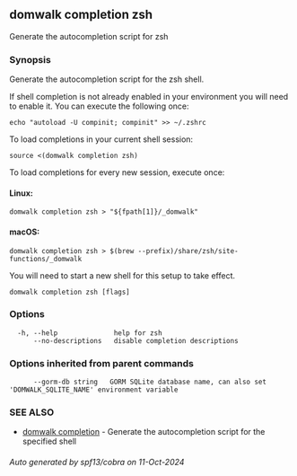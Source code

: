 ## domwalk completion zsh

Generate the autocompletion script for zsh

### Synopsis

Generate the autocompletion script for the zsh shell.

If shell completion is not already enabled in your environment you will need
to enable it.  You can execute the following once:

	echo "autoload -U compinit; compinit" >> ~/.zshrc

To load completions in your current shell session:

	source <(domwalk completion zsh)

To load completions for every new session, execute once:

#### Linux:

	domwalk completion zsh > "${fpath[1]}/_domwalk"

#### macOS:

	domwalk completion zsh > $(brew --prefix)/share/zsh/site-functions/_domwalk

You will need to start a new shell for this setup to take effect.


```
domwalk completion zsh [flags]
```

### Options

```
  -h, --help              help for zsh
      --no-descriptions   disable completion descriptions
```

### Options inherited from parent commands

```
      --gorm-db string   GORM SQLite database name, can also set 'DOMWALK_SQLITE_NAME' environment variable
```

### SEE ALSO

* [domwalk completion](domwalk_completion.md)	 - Generate the autocompletion script for the specified shell

###### Auto generated by spf13/cobra on 11-Oct-2024
